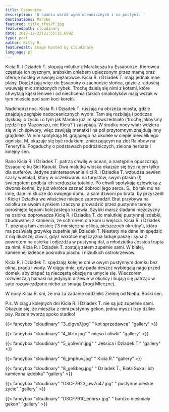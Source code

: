 ```yaml
---
title: Essaouira
description: 'O spaniu wśród wydm oceanicznych i na pustyni. '
destinations: Maroko
featured: title_tfss7f.jpg
featuredpath: cloudinary
date: 2017-12-22T21:55:15.699Z
type: post
author: Kitty R.
featuredalt: Image hosted by Cloudinary
language: pl
---
```

Kicia R. i Dziadek T. stopują milutko z Marakeszu ku Essaouirze. Kierowca częstuje ich pysznym, arabskim chlebem upieczonym przez mamę oraz oferuje nocleg w swojej ciężarówce. Kicia R. i Dziadek T. mają jednak inne plany. Dojeżdżają więc do Essaouiry o zachodzie słońca, gdzie z radością wsuwają mix smażonych rybek. Trochę dzielą się nimi z kotami, które chwytają kąski leniwie i od niechcenia (takich smakołyków mają wszak w tym mieście pod sam koci korek). 

Nadchodzi noc. Kicia R. i Dziadek T. ruszają na obrzeża miasta, gdzie znajdują zagłębie nadoceanicznych wydm. Tam się rozbijają i podczas dyskusji o życiu i o tym jak Maroko już im spowszedniało (‘trochę jakbyśmy jeździli po Mazowszu, nie Kiciu?’) zasypiają. W środku nocy wiatr wdziera się w ich śpiwory, więc zawijają manatki i na pół przytomnym znajdują inny grajdołek. W nim spotykają M. grającego na ukulele w cieple niewielkiego ogniska. M. okazuje się być rodakiem, zmierzającym na zlot Rainbow na Teneryfie. Pogaduchy o podstawach podróżniczych, zielona herbata i kolejny sen. 

Rano Kicia R. i Dziadek T. patrzą chwilę w ocean, a następnie opuszczają Essaouirę ku Sidi Kaouki. Owa malutka wioska okazuje się być rajem tylko dla surferów. Jedyne zainteresowanie Kici R. i Dziadka T. wzbudza pewien szary wielbłąd, który w oczekiwaniu na turystów, swym ptasim (!) świergotem podbija ich serduszka totalnie. Po chwili spotykają człowieka z dwoma końmi, by już wkrótce zaznać dobroci jego serca. S., bo tak mu na imię, daje im klucze do swojego domu, a sam dzwoni po brata, by przyszedł i Kicię i Dziadka we właściwe miejsce zaprowadził. Brat przybywa na osiołku ze swoim synkiem i zaczyna prowadzić przez pustynne tereny porośnięte kępami kolczastego krzewia. Szybki marsz śladami mężczyzny na osiołku doprowadza Kicię R. i Dziadka T. do malutkiej pustynnej izdebki, zbudowanej z kamienia, ze schronem dla koni u wejścia. Kicia R. i Dziadek T. poznają tam Jessicę (‘3 miesięczna oślica, pieszczoch okrutny’), która ma posiwiałą grzywkę zupełnie jak Dziadek T. Niestety nie dane im spędzić z nią dłuższej chwili, gdyż wkrótce mężczyzna ładuje paszę i syna z powrotem na osiołka i odjeżdża w pustynną dal, a młodziutka Jessica trupta za nimi. Kicia R. i Dziadek T. zostają zatem zupełnie sami. W białej, kamiennej izdebce pośrodku piachu i niziutkich ostrokrzewów. 

Kicia R. i Dziadek T. spędzają kolejne dni w owym pustynnym domku bez okna, prądu i wody. W ciągu dnia, gdy pada deszcz wybiegają nago przed domek, aby złapać tą nieczęstą okazję na umycie się. Wieczorem rozwieszają hamaki na jedynym drzewie w okolicy i bujają się patrząc w syto rozgwieżdżone niebo ze smugą Drogi Mlecznej. 

W nocy Kicia R. śni, że ma za zadanie oddzielić Ziemię od Nieba. Boski sen. 

P.s. W ciągu kolejnych dni Kicia R. i Dziadek T. nie są już zupełnie sami. Okazuje się, że mieszka z nimi pustynny gekon, jedna mysz i trzy dzikie psy. Razem tworzą spoko stadko!

{{< fancybox "cloudinary" "3_digvs7.jpg" "  kot sprzedawca" "gallery" >}}

{{< fancybox "cloudinary" "4_lifrtv.jpg" "  mięso i oliwki" "gallery" >}}

{{< fancybox "cloudinary" "5_qo9vm1.jpg" "  Jessica i Dziadek T." "gallery" >}}

{{< fancybox "cloudinary" "6_jmphuv.jpg" "  Kicia R." "gallery" >}}

{{< fancybox "cloudinary" "8_ge8beg.jpg" "  Dziadek T., Biała Suka i ich kamienna izdebka" "gallery" >}}

{{< fancybox "cloudinary" "DSCF7923_uw7u47.jpg" "  pustynne pieskie życie" "gallery" >}}

{{< fancybox "cloudinary" "DSCF7910_enhrsx.jpg" "  bardzo nieśmiały gekon" "gallery" >}}
